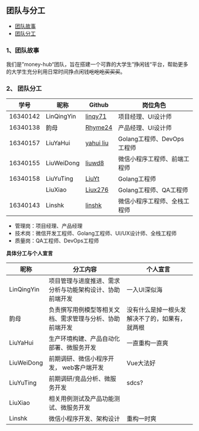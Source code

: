 ## 团队与分工

- [团队故事](https://github.com/money-hub/Dashboard/blob/master/02-team-profile.md#1团队故事)
- [团队分工](https://github.com/money-hub/Dashboard/blob/master/02-team-profile.md#2-团队分工)

### 1、团队故事

我们是”money-hub“团队，旨在搭建一个可靠的大学生”挣闲钱“平台，帮助更多的大学生充分利用日常时间挣点闲钱~~吃吃吃买买买~~。

### 2、 团队分工

| 学号     | 昵称       | Github                                  | 岗位角色                     |
| -------- | ---------- | --------------------------------------- | ---------------------------- |
| 16340142 | LinQingYin | [linqy71](https://github.com/linqy71)   | 项目经理、UI设计师           |
| 16340138 | 韵母  | [Rhyme24](https://github.com/Rhyme24)   | 产品经理、UI设计师           |
| 16340157 | LiuYaHui   | [yahui liu](https://github.com/liuyh73) | Golang工程师、DevOps工程师   |
| 16340155 | LiuWeiDong | [liuwd8](https://github.com/liuwd8)     | 微信小程序工程师、前端工程师 |
| 16340158 | LiuYuTing  | [LiuYt](https://github.com/Liu-YT)      | Golang工程师                 |
|          | LiuXiao    | [Liux276](https://github.com/Liux276)   | Golang工程师、QA工程师       |
| 16340143 | Linshk     | [linshk](https://github.com/linshk)     | 微信小程序工程师、全栈工程师 |

- 管理岗：项目经理、产品经理
- 技术岗：微信开发工程师、Golang工程师、UI/UX设计师、全栈工程师
- 质量岗：QA工程师、DevOps工程师



**具体分工与个人宣言**

| 昵称       | 分工内容                                                 | 个人宣言       |
| ---------- | -------------------------------------------------------- | -------------- |
| LinQingYin | 项目管理与进度推进、需求分析与功能架构设计、协助前端开发 |   一入UI深似海     |
| 韵母  | 负责撰写用例模型等相关文档、需求管理与分析、协助前端开发 |  没有什么是掉一根头发解决不了的，如果有，就两根  |
| LiuYaHui   | 生产环境构建、产品自动化部署、微服务开发                 | 一直重构一直爽 |
| LiuWeiDong | 前期调研、微信小程序开发， web客户端开发                 | Vue大法好 |
| LiuYuTing  | 前期调研/竞品分析、微服务开发                           | sdcs?    |
| LiuXiao    | 相关用例测试及产品功能测试、微服务开发                   |                |
| Linshk     | 微信小程序开发、架构设计                                 | 重构一时爽     |






